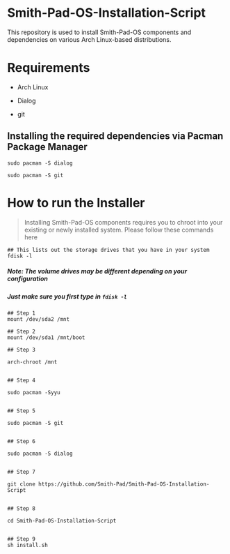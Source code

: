 # Smith-Pad-OS-Installation-Script
This repository is used to install Smith-Pad-OS components and dependencies on various Arch Linux-based distributions.


# Requirements

* Arch Linux

* Dialog 

* git



##  Installing the required dependencies via Pacman Package Manager

```shell 
sudo pacman -S dialog 
```

```shell
sudo pacman -S git 
```

# How to run the Installer

> Installing Smith-Pad-OS components requires you to chroot into your
> existing or newly installed system. Please follow these commands here

```shell
## This lists out the storage drives that you have in your system
fdisk -l 
```

##### Note: The volume drives may be different depending on your configuration
##### Just make sure you first type in `fdisk -l`

```shell
## Step 1
mount /dev/sda2 /mnt 

## Step 2
mount /dev/sda1 /mnt/boot

## Step 3

arch-chroot /mnt


## Step 4

sudo pacman -Syyu


## Step 5 

sudo pacman -S git 


## Step 6 

sudo pacman -S dialog 


## Step 7

git clone https://github.com/Smith-Pad/Smith-Pad-OS-Installation-Script


## Step 8 

cd Smith-Pad-OS-Installation-Script


## Step 9
sh install.sh


```
